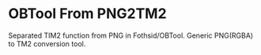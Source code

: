 # OBTool From PNG2TM2
Separated TIM2 function from PNG in Fothsid/OBTool.
Generic PNG(RGBA) to TM2 conversion tool.
